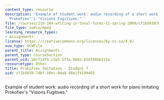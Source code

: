 ```yaml
---
content_type: resource
description: 'Example of student work: audio recording of a short work for piano imitating
  Prokofiev''s "Visions Fugitives." '
file: /courses/21m-304-writing-in-tonal-forms-ii-spring-2009/cf1b56507dbf50ec0da898e1f4199403_fugitives7.mp3
file_type: audio/mpeg
learning_resource_types:
- Assignments
license: https://creativecommons.org/licenses/by-nc-sa/4.0/
ocw_type: OCWFile
parent_title: Assignments
parent_type: CourseSection
parent_uid: b8cf1df5-c5e5-5f3a-9082-81df88bb151e
resourcetype: Other
title: Prokofiev Imitation - Student 7
uid: cf1b5650-7dbf-50ec-0da8-98e1f4199403
---
```

Example of student work: audio recording of a short work for piano imitating Prokofiev's "Visions Fugitives." 